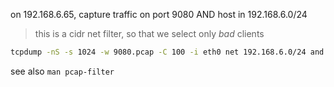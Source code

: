on 192.168.6.65, capture traffic on port 9080 AND host in 192.168.6.0/24

> this is a cidr net filter, so that we select only _bad_ clients


```bash
tcpdump -nS -s 1024 -w 9080.pcap -C 100 -i eth0 net 192.168.6.0/24 and port 9080
```

see also `man pcap-filter`
